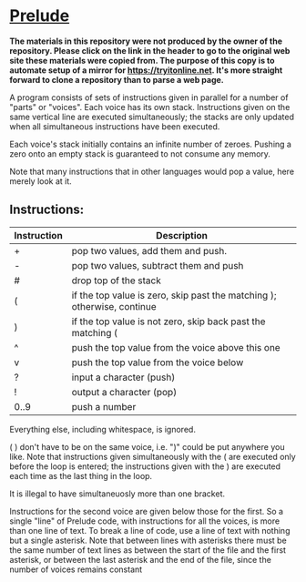 # [Prelude](https://esolangs.org/wiki/Prelude)

**The materials in this repository were not produced by the owner of the repository. Please click on the link in the header to go to the original web site these materials were copied from. The purpose of this copy is to automate setup of a mirror for https://tryitonline.net. It's more straight forward to clone a repository than to parse a web page.**

A program consists of sets of instructions given in parallel for
a number of "parts" or "voices". Each voice has its own stack.
Instructions given on the same vertical line are executed simultaneously;
the stacks are only updated when all simultaneous instructions
have been executed.

Each voice's stack initially contains an infinite number of zeroes.
Pushing a zero onto an empty stack is guaranteed to not consume any
memory.

Note that many instructions that in other languages would pop a value,
here merely look at it.

## Instructions:

Instruction|Description
-----------|-----------
+|pop two values, add them and push.
-| pop two values, subtract them and push
\#|drop top of the stack
(|if the top value is zero, skip past the matching ); otherwise, continue
)|if the top value is not zero, skip back past the matching (
^|push the top value from the voice above this one
v|push the top value from the voice below
?|input a character (push)
!|output a character (pop)
0..9|push a number

Everything else, including whitespace, is ignored.

( ) don't have to be on the same voice, i.e. ")" could be put anywhere you like.
Note that instructions given simultaneously with the ( are executed only
before the loop is entered; the instructions given with the ) are executed
each time as the last thing in the loop.

It is illegal to have simultaneuosly more than one bracket.

Instructions for the second voice are given below those for the first.
So a single "line" of Prelude code, with instructions for all the voices,
is more than one line of text. To break a line of code, use a line of
text with nothing but a single asterisk. Note that between
lines with asterisks there must be the same number of text lines as
between the start of the file and the first asterisk, or between the
last asterisk and the end of the file, since the number of voices
remains constant
